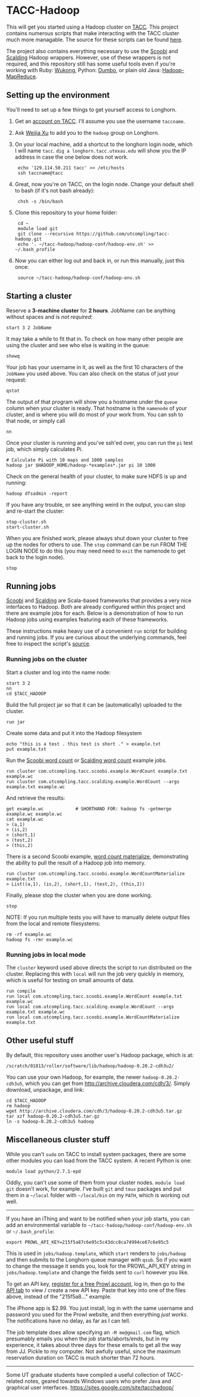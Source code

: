 # TACC-Hadoop

This will get you started using a Hadoop cluster on [TACC](http://www.tacc.utexas.edu/).  This
project contains numerous scripts that make interacting with the TACC cluster much more managable.
The source for these scripts can be found [here](https://github.com/utcompling/tacc-hadoop/tree/master/bin).

The project also contains everything necessary to use the [Scoobi](https://github.com/NICTA/scoobi)
and [Scalding](https://github.com/twitter/scalding) Hadoop wrappers.  However, use of these wrappers 
is not required, and this repository still has some useful tools even if you're working with Ruby: 
[Wukong](https://github.com/infochimps/wukong), Python: [Dumbo](https://github.com/klbostee/dumbo), 
or plain old Java: [Hadoop-MapReduce](https://github.com/apache/hadoop-mapreduce).

## Setting up the environment

You'll need to set up a few things to get yourself access to Longhorn.

1. Get an [account on TACC](https://portal.tacc.utexas.edu/). I'll assume you use the username `taccname`.
2. Ask [Weijia Xu](http://www.tacc.utexas.edu/staff/weijia-xu) to add you to the `hadoop` group on Longhorn.
3. On your local machine, add a shortcut to the longhorn login node, which I will name `tacc`.
    `dig a longhorn.tacc.utexas.edu` will show you the IP address in case the one below does not work.

        echo '129.114.50.211 tacc' >> /etc/hosts
        ssh taccname@tacc

4. Great, now you're on TACC, on the login node. Change your default shell to bash (if it's not bash already):

        chsh -s /bin/bash

5. Clone this repository to your home folder:

        cd ~
        module load git
        git clone --recursive https://github.com/utcompling/tacc-hadoop.git
        echo '. ~/tacc-hadoop/hadoop-conf/hadoop-env.sh' >> ~/.bash_profile

5. Now you can either log out and back in, or run this manually, just this once:

        source ~/tacc-hadoop/hadoop-conf/hadoop-env.sh


## Starting a cluster

Reserve a **3-machine cluster** for **2 hours**. JobName can be anything without spaces and is *not required*:

    start 3 2 JobName

It may take a while to fit that in. To check on how many other people are using the cluster and see who else is waiting in the queue:

    showq

Your job has your username in it, as well as the first 10 characters of the `JobName` you used above.
You can also check on the status of just *your* request:

    qstat

The output of that program will show you a hostname under the `queue` column when your cluster is ready. That hostname is the `namenode` of your cluster, and is where you will do most of your work from.
You can ssh to that node, or simply call

    nn

Once your cluster is running and you've ssh'ed over, you can run the `pi` test job, which simply calculates Pi.

    # Calculate Pi with 10 maps and 1000 samples
    hadoop jar $HADOOP_HOME/hadoop-*examples*.jar pi 10 1000

Check on the general health of your cluster, to make sure HDFS is up and running:

    hadoop dfsadmin -report

If you have any trouble, or see anything weird in the output, you can stop and re-start the cluster:

    stop-cluster.sh
    start-cluster.sh

When you are finished work, please always shut down your cluster to free up the nodes for others
to use.  The `stop` command can be run FROM THE LOGIN NODE to do this (you may need need to `exit`
the namenode to get back to the login node).

    stop


## Running jobs

[Scoobi](https://github.com/NICTA/scoobi) and [Scalding](https://github.com/twitter/scalding)
are Scala-based frameworks that provides a very nice interfaces to Hadoop.  Both are already 
configured within this project and there are example jobs for each.  Below is a demonstration 
of how to run Hadoop jobs using examples featuring each of these frameworks.

These instructions make heavy use of a convenient `run` script for building and running jobs. 
If you are curious about the underlying commands, feel free to inspect the script's 
[source](https://github.com/utcompling/tacc-hadoop/blob/master/run).


### Running jobs on the cluster

Start a cluster and log into the name node:

    start 3 2
    nn
    cd $TACC_HADOOP
    
Build the full project jar so that it can be (automatically) uploaded to the cluster.

    run jar
    
Create some data and put it into the Hadoop filesystem

    echo "this is a test . this test is short ." > example.txt
    put example.txt

Run the [Scoobi word count](https://github.com/utcompling/tacc-hadoop/blob/master/src/main/scala/dhg/com/utcompling/tacc/scoobi/example/WordCount.scala) 
or [Scalding word count](https://github.com/utcompling/tacc-hadoop/blob/master/src/main/scala/dhg/com/utcompling/tacc/scalding/example/WordCount.scala) 
example jobs.  

    run cluster com.utcompling.tacc.scoobi.example.WordCount example.txt example.wc
    run cluster com.utcompling.tacc.scalding.example.WordCount --args example.txt example.wc

And retrieve the results:

    get example.wc            # SHORTHAND FOR: hadoop fs -getmerge example.wc example.wc
    cat example.wc
    > (a,1)
    > (is,2)
    > (short,1)
    > (test,2)
    > (this,2)

There is a second Scoobi example, [word count materialize](https://github.com/utcompling/tacc-hadoop/blob/master/src/main/scala/dhg/com/utcompling/tacc/scoobi/example/WordCountMaterialize.scala), 
demonstrating the ability to pull the result of a Hadoop job into memory.

    run cluster com.utcompling.tacc.scoobi.example.WordCountMaterialize example.txt
    > List((a,1), (is,2), (short,1), (test,2), (this,2))

Finally, please stop the cluster when you are done working.

    stop
    
NOTE: If you run multiple tests you will have to manually delete output files from the local
and remote filesystems:

    rm -rf example.wc
    hadoop fs -rmr example.wc


### Running jobs in local mode

The `cluster` keyword used above directs the script to run distributed on the cluster. 
Replacing this with `local` will run the job very quickly in memory, which is useful 
for testing on small amounts of data.

    run compile
    run local com.utcompling.tacc.scoobi.example.WordCount example.txt example.wc
    run local com.utcompling.tacc.scalding.example.WordCount --args example.txt example.wc
    run local com.utcompling.tacc.scoobi.example.WordCountMaterialize example.txt


## Other useful stuff

By default, this repository uses another user's Hadoop package, which is at:

    /scratch/01813/roller/software/lib/hadoop/hadoop-0.20.2-cdh3u2/

You can use your own Hadoop, for example, the newer `hadoop-0.20.2-cdh3u5`, which you can get from http://archive.cloudera.com/cdh/3/. Simply download, unpackage, and link:

    cd $TACC_HADOOP
    rm hadoop
    wget http://archive.cloudera.com/cdh/3/hadoop-0.20.2-cdh3u5.tar.gz
    tar xzf hadoop-0.20.2-cdh3u5.tar.gz
    ln -s hadoop-0.20.2-cdh3u5 hadoop


## Miscellaneous cluster stuff

While you can't `sudo` on TACC to install system packages, there are some other modules you can load from the TACC system. A recent Python is one:

    module load python/2.7.1-epd

Oddly, you can't use some of them from your cluster nodes. `module load git` doesn't work, for example. I've built `git` and `tmux` packages and put them in a `~/local` folder with `~/local/bin` on my `PATH`, which is working out well.

---

If you have an iThing and want to be notified when your job starts, you can add an environmental variable to `~/tacc-hadoop/hadoop-conf/hadoop-env.sh` or `~/.bash_profile`:

    export PROWL_API_KEY=215f5a87c6e95c5c43dcc8ca74994ce67c6e95c5

This is used in `jobs/hadoop.template`, which `start` renders to `jobs/hadoop` and then submits to the Longhorn queue manager with `qsub`. So if you want to change the message it sends you, look for the PROWL_API_KEY string in `jobs/hadoop.template` and change the fields sent to `curl` however you like.

To get an API key, [register for a free Prowl account](http://www.prowlapp.com/), log in, then go to the [API tab](https://www.prowlapp.com/api_settings.php) to view / create a new API key. Paste that key into one of the files above, instead of the "215f5a8..." example.

The iPhone app is $2.99. You just install, log in with the same username and password you used for the Prowl website, and then everything *just works*. The notifications have no delay, as far as I can tell.

The job template does allow specifying an `-M me@gmail.com` flag, which presumably emails you when the job starts/aborts/ends, but in my experience, it takes about three days for these emails to get all the way from JJ. Pickle to my computer. Not awfully useful, since the maximum reservation duration on TACC is much shorter than 72 hours.

---

Some UT graduate students have compiled a useful collection of TACC-related notes, geared towards Windows users who prefer Java and graphical user interfaces. https://sites.google.com/site/tacchadoop/
